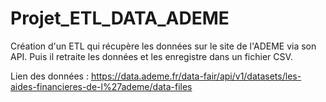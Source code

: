 # Projet_ETL_DATA_ADEME
Création d'un ETL qui récupère les données sur le site de l'ADEME via son API. Puis il retraite les données et les enregistre dans un fichier CSV.

Lien des données : https://data.ademe.fr/data-fair/api/v1/datasets/les-aides-financieres-de-l%27ademe/data-files
